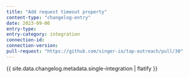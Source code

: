 ```yaml
---
title: "Add request timeout property"
content-type: "changelog-entry"
date: 2023-09-06
entry-type: 
entry-category: integration
connection-id: 
connection-version: 
pull-request: "https://github.com/singer-io/tap-outreach/pull/30"
---
```

{{ site.data.changelog.metadata.single-integration | flatify }}